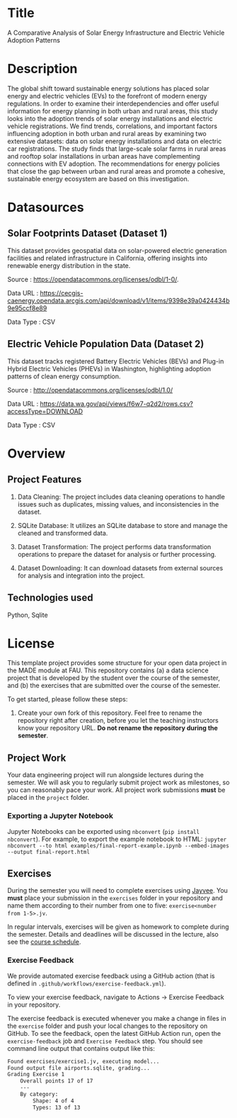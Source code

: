 # Title

A Comparative Analysis of Solar Energy Infrastructure and Electric Vehicle Adoption Patterns

# Description

The global shift toward sustainable energy solutions has placed solar energy and electric vehicles (EVs) to the forefront of modern energy regulations. In order to examine their interdependencies and offer useful information for energy planning in both urban and rural areas, this study looks into the adoption trends of solar energy installations and electric vehicle registrations. We find trends, correlations, and important factors influencing adoption in both urban and rural areas by examining two extensive datasets: data on solar energy installations and data on electric car registrations. The study finds that large-scale solar farms in rural areas and rooftop solar installations in urban areas have complementing connections with EV adoption. The recommendations for energy policies that close the gap between urban and rural areas and promote a cohesive, sustainable energy ecosystem are based on this investigation.

# Datasources

##  Solar Footprints Dataset (Dataset 1)

This dataset provides geospatial data on solar-powered electric generation facilities and related infrastructure in California, offering insights into renewable energy distribution in the state.

Source : https://opendatacommons.org/licenses/odbl/1-0/.

Data URL : https://cecgis-caenergy.opendata.arcgis.com/api/download/v1/items/9398e39a0424434b9e95ccf8e89

Data Type : CSV

## Electric Vehicle Population Data (Dataset 2)

This dataset tracks registered Battery Electric Vehicles (BEVs) and Plug-in Hybrid Electric Vehicles (PHEVs) in Washington, highlighting adoption patterns of clean energy consumption.

Source : http://opendatacommons.org/licenses/odbl/1.0/

Data URL : https://data.wa.gov/api/views/f6w7-q2d2/rows.csv?accessType=DOWNLOAD

Data Type : CSV

# Overview

## Project Features

1.  Data Cleaning: The project includes data cleaning operations to handle issues such as duplicates, missing values, and inconsistencies in the dataset.

2.  SQLite Database: It utilizes an SQLite database to store and manage the cleaned and transformed data.

3.  Dataset Transformation: The project performs data transformation operations to prepare the dataset for analysis or further processing.

4.  Dataset Downloading: It can download datasets from external sources for analysis and integration into the project.

## Technologies used

Python, Sqlite

# License


This template project provides some structure for your open data project in the MADE module at FAU.
This repository contains (a) a data science project that is developed by the student over the course of the semester, and (b) the exercises that are submitted over the course of the semester.

To get started, please follow these steps:
1. Create your own fork of this repository. Feel free to rename the repository right after creation, before you let the teaching instructors know your repository URL. **Do not rename the repository during the semester**.

## Project Work
Your data engineering project will run alongside lectures during the semester. We will ask you to regularly submit project work as milestones, so you can reasonably pace your work. All project work submissions **must** be placed in the `project` folder.

### Exporting a Jupyter Notebook
Jupyter Notebooks can be exported using `nbconvert` (`pip install nbconvert`). For example, to export the example notebook to HTML: `jupyter nbconvert --to html examples/final-report-example.ipynb --embed-images --output final-report.html`


## Exercises
During the semester you will need to complete exercises using [Jayvee](https://github.com/jvalue/jayvee). You **must** place your submission in the `exercises` folder in your repository and name them according to their number from one to five: `exercise<number from 1-5>.jv`.

In regular intervals, exercises will be given as homework to complete during the semester. Details and deadlines will be discussed in the lecture, also see the [course schedule](https://made.uni1.de/).

### Exercise Feedback
We provide automated exercise feedback using a GitHub action (that is defined in `.github/workflows/exercise-feedback.yml`). 

To view your exercise feedback, navigate to Actions → Exercise Feedback in your repository.

The exercise feedback is executed whenever you make a change in files in the `exercise` folder and push your local changes to the repository on GitHub. To see the feedback, open the latest GitHub Action run, open the `exercise-feedback` job and `Exercise Feedback` step. You should see command line output that contains output like this:

```sh
Found exercises/exercise1.jv, executing model...
Found output file airports.sqlite, grading...
Grading Exercise 1
	Overall points 17 of 17
	---
	By category:
		Shape: 4 of 4
		Types: 13 of 13
```
